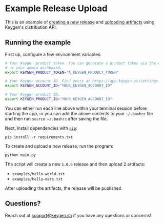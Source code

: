# Example Release Upload

This is an example of [creating a new release](https://keygen.sh/docs/api/releases/#releases-create)
and [uploading artifacts](https://keygen.sh/docs/api/artifacts/#artifacts-create)
using Keygen's distribution API.

## Running the example

First up, configure a few environment variables:

```bash
# Your Keygen product token. You can generate a product token via the API
# or your admin dashboard.
export KEYGEN_PRODUCT_TOKEN="A_KEYGEN_PRODUCT_TOKEN"

# Your Keygen account ID. Find yours at https://app.keygen.sh/settings.
export KEYGEN_ACCOUNT_ID="YOUR_KEYGEN_ACCOUNT_ID"

# Your Keygen product ID.
export KEYGEN_PRODUCT_ID="YOUR_KEYGEN_ACCOUNT_ID"
```

You can either run each line above within your terminal session before
starting the app, or you can add the above contents to your `~/.bashrc`
file and then run `source ~/.bashrc` after saving the file.

Next, install dependencies with [`pip`](https://packaging.python.org/):

```
pip install -r requirements.txt
```

To create and upload a new release, run the program:

```
python main.py
```

The script will create a new `1.0.0` release and then upload 2 artifacts:

- `examples/hello-world.txt`
- `examples/hello-mars.txt`

After uploading the artifacts, the release will be published.

## Questions?

Reach out at [support@keygen.sh](mailto:support@keygen.sh) if you have any
questions or concerns!
